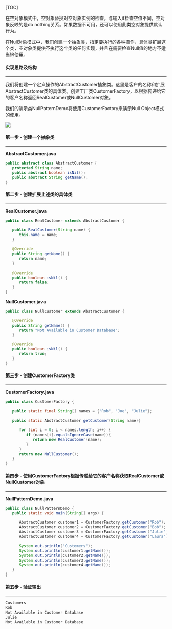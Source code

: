 [TOC]

在空对象模式中，空对象替换对空对象实例的检查。与输入if检查空值不同，空对象反映的是do nothing关系。如果数据不可用，还可以使用此类空对象提供默认行为。

在Null对象模式中，我们创建一个抽象类，指定要执行的各种操作，具体类扩展这个类，空对象类提供不执行这个类的任何实现，并且在需要检查Null值的地方不适当地使用。

####  实现思路及结构

---

我们将创建一个定义操作的AbstractCustomer抽象类。这里是客户的名称和扩展AbstractCustomer类的具体类。创建工厂类CustomerFactory，以根据传递给它的客户名称返回RealCustomer或NullCustomer对象。

我们的演示类NullPatternDemo将使用CustomerFactory来演示Null Object模式的使用。

![](http://qingbooks.oss-cn-beijing.aliyuncs.com/projects/java_design_pattern/157a03c9fd4fc04f.png)

####  第一步 - 创建一个抽象类

---

**AbstractCustomer.java**

```java
public abstract class AbstractCustomer {
   protected String name;
   public abstract boolean isNil();
   public abstract String getName();
}
```

####  第二步 - 创建扩展上述类的具体类

---

**RealCustomer.java**

```java
public class RealCustomer extends AbstractCustomer {

   public RealCustomer(String name) {
      this.name = name;		
   }
   
   @Override
   public String getName() {
      return name;
   }
   
   @Override
   public boolean isNil() {
      return false;
   }
}
```

**NullCustomer.java**

```java
public class NullCustomer extends AbstractCustomer {

   @Override
   public String getName() {
      return "Not Available in Customer Database";
   }

   @Override
   public boolean isNil() {
      return true;
   }
}
```

#### 第三步 - 创建CustomerFactory类

---

**CustomerFactory.java**

```java
public class CustomerFactory {
	
   public static final String[] names = {"Rob", "Joe", "Julie"};

   public static AbstractCustomer getCustomer(String name){
   
      for (int i = 0; i < names.length; i++) {
         if (names[i].equalsIgnoreCase(name)){
            return new RealCustomer(name);
         }
      }
      return new NullCustomer();
   }
}
```

#### 第四步 - 使用CustomerFactory根据传递给它的客户名称获取RealCustomer或NullCustomer对象

---

**NullPatternDemo.java**

```java
public class NullPatternDemo {
   public static void main(String[] args) {

      AbstractCustomer customer1 = CustomerFactory.getCustomer("Rob");
      AbstractCustomer customer2 = CustomerFactory.getCustomer("Bob");
      AbstractCustomer customer3 = CustomerFactory.getCustomer("Julie");
      AbstractCustomer customer4 = CustomerFactory.getCustomer("Laura");

      System.out.println("Customers");
      System.out.println(customer1.getName());
      System.out.println(customer2.getName());
      System.out.println(customer3.getName());
      System.out.println(customer4.getName());
   }
}
```

#### 第五步 - 验证输出

---

```java
Customers
Rob
Not Available in Customer Database
Julie
Not Available in Customer Database
```
